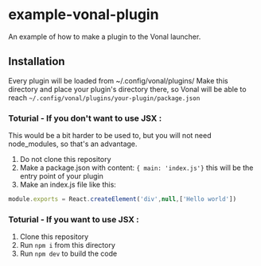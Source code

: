 # example-vonal-plugin
An example of how to make a plugin to the Vonal launcher.

## Installation
Every plugin will be loaded from ~/.config/vonal/plugins/
Make this directory and place your plugin's directory there, 
so Vonal will be able to reach `~/.config/vonal/plugins/your-plugin/package.json`

### Toturial - If you don't want to use JSX : 
This would be a bit harder to be used to, but you will not need node_modules, so that's an advantage.

1. Do not clone this repository
2. Make a package.json with content: `{ main: 'index.js'}` this will be the entry point of your plugin
3. Make an index.js file like this:
```js
module.exports = React.createElement('div',null,['Hello world'])
```


### Toturial - If you want to use JSX :
1. Clone this repository 
2. Run `npm i` from this directory
3. Run `npm dev` to build the code